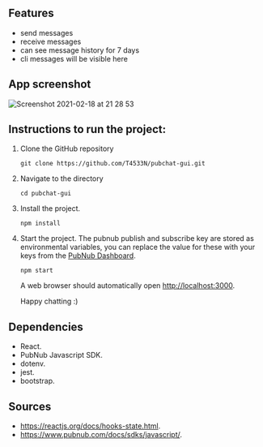 ## Features

- send messages
- receive messages
- can see message history for 7 days
- cli messages will be visible here

## App screenshot

![Screenshot 2021-02-18 at 21 28 53](https://user-images.githubusercontent.com/71889577/108423859-4ebdf280-7230-11eb-92d7-a1a521fd1817.png)

## Instructions to run the project:

1. Clone the GitHub repository

   ```
   git clone https://github.com/T4533N/pubchat-gui.git
   ```

1. Navigate to the directory

   ```
   cd pubchat-gui
   ```

1. Install the project.

   ```
   npm install
   ```

1. Start the project. The pubnub publish and subscribe key are stored as environmental variables, you can replace the value for these with your keys from the [PubNub Dashboard](https://dashboard.pubnub.com/).

   ```
   npm start
   ```

   A web browser should automatically open [http://localhost:3000](http://localhost:3000).

   Happy chatting :)

## Dependencies

- React.  
- PubNub Javascript SDK.  
- dotenv.  
- jest.  
- bootstrap.

## Sources

- https://reactjs.org/docs/hooks-state.html.
- https://www.pubnub.com/docs/sdks/javascript/.
